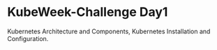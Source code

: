 # KubeWeek-Challenge Day1
Kubernetes Architecture and Components, Kubernetes Installation and Configuration.
